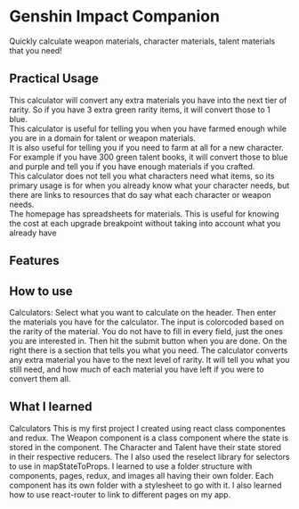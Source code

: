 # Genshin Impact Companion
Quickly calculate weapon materials, character materials, talent materials that you need!<br>
## Practical Usage
This calculator will convert any extra materials you have into the next tier of rarity.  So if you have 3 extra green rarity items, it will convert those to 1 blue.<br>  This calculator is useful for telling you when you have farmed enough while you are in a domain for talent or weapon materials. <br>
It is also useful for telling you if you need to farm at all for a new character. For example if you have 300 green talent books, it will convert those to blue and purple and tell you if you have enough materials if you crafted. <br>
This calculator does not tell you what characters need what items, so its primary usage is for when you already know what your character needs, but there are links to resources that do say what each character or weapon needs.<br>
The homepage has spreadsheets for materials.  This is useful for knowing the cost at each upgrade breakpoint without taking into account what you already have

## Features

## How to use
Calculators:
Select what you want to calculate on the header.  Then enter the materials you have for the calculator.  The input is colorcoded based on the rarity of the material.  You do not have to fill in every field, just the ones you are interested in.  Then hit the submit button when you are done.  On the right there is a section that tells you what you need.  The calculator converts any extra material you have to the next level of rarity.  It will tell you what you still need, and how much of each material you have left if you were to convert them all.

## What I learned 
Calculators
This is my first project I created using react class componentes and redux.  The Weapon component is a class component where the state is stored in the component. The Character and Talent have their state stored in their respective reducers.  The  I also used the reselect library for selectors to use in mapStateToProps.
I learned to use a folder structure with components, pages, redux, and images all having their own folder.  Each component has its own folder with a stylesheet to go with it.  I also learned how to use react-router to link to different pages on my app.
